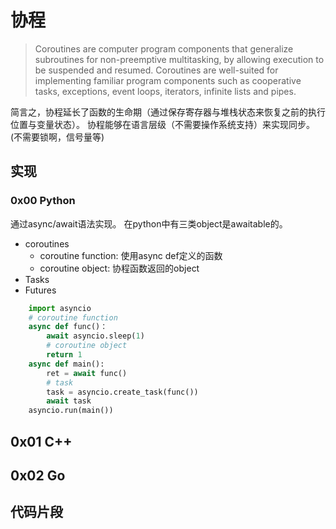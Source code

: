 # 协程
>Coroutines are computer program components that generalize subroutines for non-preemptive multitasking, by allowing execution to be suspended and resumed.
 Coroutines are well-suited for implementing familiar program components such as cooperative tasks, exceptions, event loops, iterators, infinite lists and pipes.

简言之，协程延长了函数的生命期（通过保存寄存器与堆栈状态来恢复之前的执行位置与变量状态）。
协程能够在语言层级（不需要操作系统支持）来实现同步。(不需要锁啊，信号量等)

## 实现
### 0x00 Python
通过async/await语法实现。
在python中有三类object是awaitable的。
* coroutines
    - coroutine function: 使用async def定义的函数
    - coroutine object:   协程函数返回的object
* Tasks
* Futures
```python
    import asyncio
    # coroutine function
    async def func()：
        await asyncio.sleep(1)
        # coroutine object
        return 1
    async def main():
        ret = await func()
        # task
        task = asyncio.create_task(func())
        await task
    asyncio.run(main())
```
## 0x01 C++
## 0x02 Go

## 代码片段
